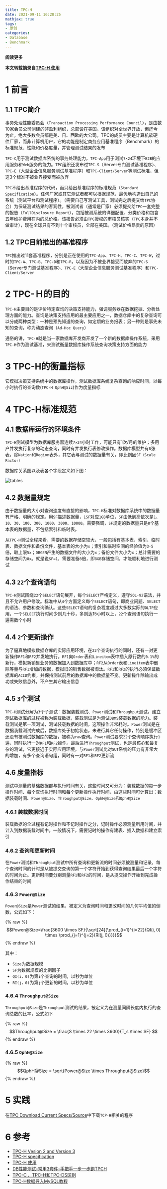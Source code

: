 ```yaml
---
title: TPC-H
date: 2021-09-11 16:28:25
mathjax: true
tags: 
- 原创
categories: 
- Database
- Benchmark
---
```


**阅读更多**

<!--more-->

**本文转载摘录自[TPC-H 使用](https://blog.csdn.net/leixingbang1989/article/details/8766047)**

# 1 前言

## 1.1 TPC简介

事务处理性能委员会（`Transaction Processing Performance Council`），是由数10家会员公司创建的非盈利组织，总部设在美国。该组织对全世界开放，但迄今为止，绝大多数会员都是美、日、西欧的大公司。TPC的成员主要是计算机软硬件厂家，而非计算机用户，它的功能是制定商务应用基准程序（Benchmark）的标准规范、性能和价格度量，并管理测试结果的发布

`TPC-C`用于测试数据库系统的事务处理能力，`TPC-App`用于测试`7×24`环境下`B2B`的应用服务和`Web`服务的能力。`TPC`组织还发布过`TPC-S`（Server专门测试基准程序）、`TPC-E`（大型企业信息服务测试基准程序）和`TPC-Client/Server`等测试标准，但这3个标准不被业界接受而被放弃

`TPC`不给出基准程序的代码，而只给出基准程序的标准规范（`Standard Specification`）。任何厂家或其它测试者都可以根据规范，最优地构造出自己的系统（测试平台和测试程序）。（需要自己写测试工具，测试完之后提交给`TPC`协会）为保证测试结果的客观性，被测试者（通常是厂家）必须提交给`TPC`一套完整的报告（`FullDisclosure Report`），包括被测系统的详细配置、分类价格和包含五年维护费用在内的总价格。该报告必须由`TPC`授权的审核员核实（`TPC`本身并不做审计），现在全球只有不到十个审核员，全部在美国。（测试价格昂贵的原因）

## 1.2 TPC目前推出的基准程序

`TPC`推出过11套基准程序，分别是正在使用的`TPC-App`、`TPC-H`、`TPC-C`、`TPC-W`，过时的`TPC-A`、`TPC-B`、`TPC-D`和`TPC-R`，以及因为不被业界接受而放弃的`TPC-S`（Server专门测试基准程序）、`TPC-E`（大型企业信息服务测试基准程序）和`TPC-Client/Server`

# 2 TPC-Ｈ的目的

`TPC-H`主要目的是评价特定查询的决策支持能力，强调服务器在数据挖掘、分析处理方面的能力。查询是决策支持应用的最主要应用之一，数据仓库中的复杂查询可以分成两种类型：一种是预先知道的查询，如定期的业务报表；另一种则是事先未知的查询，称为动态查询（`Ad-Hoc Query`）

通俗的讲，`TPC-H`就是当一家数据库开发商开发了一个新的数据库操作系统，采用`TPC-H`作为测试基准，来测试衡量数据库操作系统查询决策支持方面的能力

# 3 TPC-H的衡量指标

它模拟决策支持系统中的数据库操作，测试数据库系统复杂查询的响应时间，以每小时执行的查询数(`TPC-H QphH@Siz`)作为度量指标

# 4 TPC-H标准规范

## 4.1 数据库运行的环境条件

`TPC-H`测试模型为数据库服务器连续`7×24`小时工作，可能只有1次/月的维护；多用户并发执行复杂的动态查询，同时有并发执行表修改操作。数据库模型共有`8`张表，除`Nation`和`Region`表外，其它表与测试的数据量有关，即比例因`SF（Scale Factor）`

数据库关系图以及表各个字段定义如下图：

![tables](/images/TPC-H/tables.png)

## 4.2 数据量规定

由于数据量的大小对查询速度有直接的影响，`TPC-H`标准对数据库系统中的数据量有严格、明确的规定。用`SF`描述数据量，`1SF`对应`1GB`单位，`SF`由低到高依次是`1`、`10`、`30`、`100`、`300`、`1000`、`3000`、`10000`。需要强调，`SF`规定的数据量只是`8`个基本表的数据量，不包括索引和临时表。

从`TPC-H`测试全程来看，需要的数据存储空较大，一般包括有基本表、索引、临时表、数据文件和备份文件，基本表的大小为`x`；索引和临时空间的经验值为`3-5`倍，取上限`5x`；`DBGEN`产生的数据文件的大小为`x`；备份文件大小为`x`；总计需要的存储空间为`8x`。就是说`SF=1`，需要准备`8`倍，即`8GB`存储空间，才能顺利地进行测试

## 4.3 `22`个查询语句

`TPC-H`测试围绕`22`个`SELECT`语句展开，每个`SELECT`严格定义，遵守`SQL-92`语法，并且不允许用户修改。标准中从`4`个方面定义每个`SELECT`语句，即商业问题、`SELECT`的语法、参数和查询确认。这些`SELECT`语句的复杂程度超过大多数实际的`OLTP`应用，一个`SELECT`执行时间少则几十秒，多则达15小时以上，`22`个查询语句执行一遍需数个小时

## 4.4 `2`个更新操作

为了逼真地模拟数据仓库的实际应用环境，在`22`个查询执行的同时，还有一对更新操作`RF1`和`RF2`并发地执行。`RF1`向`Order`表和`Lineitem`表中插入原行数的`0.1%`的新行，模拟新销售业务的数据加入到数据库中；`RF2`从`Order`表和`Lineitem`表中删除等量与`RF1`增加的数据，模拟旧的销售数据被淘汰。`RF1`和`RF2`的执行必须保证数据库的`ACID`约束，并保持测试前后的数据库中的数据量不变。更新操作除输出成功或失败信息外，不产生其它输出信息

## 4.5 `3`个测试

`TPC-H`测试分解为`3`个子测试：数据装载测试、`Power`测试和`Throughput`测试。建立测试数据库的过程被称为装载数据，装载测试是为测试`DBMS`装载数据的能力。装载测试是第一项测试，测试装载数据的时间，这项操作非常耗时。`Power`测试是在数据装载测试完成后，数据库处于初始状态，未进行其它任何操作，特别是缓冲区还没有被测试数据库的数据，被称为`raw`查询。`Power`测试要求`22`个查询顺序执行`1`遍，同时执行一对`RF1`和`RF2`操作。最后进行`Throughput`测试，也是最核心和最复杂的测试，它更接近于实际应用环境，与`Power`测试比对`SUT`系统的压力有非常大的增加，有多个查询语句组，同时有一对`RF1`和`RF2`更新流

## 4.6 度量指标

测试中测量的基础数据都与执行时间有关，这些时间又可分为：装载数据的每一步操作时间、每个查询执行时间和每个更新操作执行时间，由这些时间可计算出：数据装载时间、`Power@Size`、`Throughput@Size`、`QphH@Size`和`QphH@Size`

### 4.6.1 装载数据时间

装载数据的全过程有记时操作和不记时操作之分，记时操作必须测量所用时间，并计入到数据装载时间中。一般情况下，需要记时的操作有建表、插入数据和建立索引

### 4.6.2 查询和更新时间

在`Power`测试和`Throughput`测试中所有查询和更新流的时间必须被测量和记录，每个查询时间的计时是从被提交查询的第一个字符开始到获得查询结果最后一个字符的时间为止。更新时间要分别测量`RF1`和`RF2`的时间，是从提交操作开始到完成操作结束的时间

### 4.6.3 `Power@Size`

`Power@Size`是`Power`测试的结果，被定义为查询时间和更改时间的几何平均值的倒数，公式如下：

{% raw %}$$Power@Size=\frac{3600 \times SF}{\sqrt[24]{\prod_{i=1}^{i=22}{QI(i, 0) \times \prod_{j=1}^{j=2}{RI(j, 0)}}}}$${% endraw %}

其中：

* `Size`为数据规模
* `SF`为数据规模的比例因子
* `QI(i，0)`为第`i`个查询的时间，以秒为单位
* `RI(j，0)`为第`j`个更新的时间，以秒为单位

### 4.6.4 `Throughput@Size`

`Throughput@Size`是`Throughput`测试的结果，被定义为在测量间隔长度内执行的查询总数的比率，公式如下

{% raw %}$$Throughput@Size = \frac{S \times 22 \times 3600}{T_s \times SF} $${% endraw %}

### 4.6.5 `QphH@Size`

{% raw %}$$QphH@Size = \sqrt{Power@Size \times Throughput@Size}$${% endraw %}

# 5 实践

在[TPC Download Current Specs/Source](http://tpc.org/tpc_documents_current_versions/current_specifications5.asp)中下载`TCP-H`相关的程序

# 6 参考

* [TPC-H Vesion 2 and Version 3](http://www.tpc.org/tpch/)
* [TPC-H specification](http://tpc.org/tpc_documents_current_versions/pdf/tpc-h_v3.0.0.pdf)
* [TPC-H 使用](https://blog.csdn.net/leixingbang1989/article/details/8766047)
* [DB性能测试-常用3套件-手把手一步一步跑TPCH](http://ilongda.com/2020/06/22/TPCH/)
* [TPC-C 、TPC-H和TPC-DS区别](https://zhuanlan.zhihu.com/p/339886289)
* [TPC-H数据导入MySQL教程](https://www.cnblogs.com/joyeecheung/p/3599698.html)